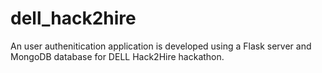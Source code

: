 # dell_hack2hire
An user authenitication application is developed using a Flask server and MongoDB database for DELL Hack2Hire hackathon. 

